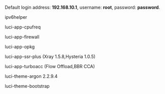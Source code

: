 Default login address: **192.168.10.1**, username: **root**, password: **password**.

ipv6helper

luci-app-cpufreq

luci-app-firewall

luci-app-opkg

luci-app-ssr-plus (Xray 1.5.8,Hysteria 1.0.5)

luci-app-turboacc (Flow Offload,BBR CCA)

luci-theme-argon 2.2.9.4 

luci-theme-bootstrap
